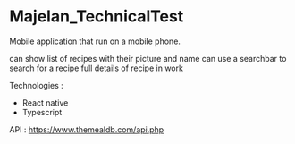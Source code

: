 # Majelan_TechnicalTest

Mobile application that run on a mobile phone.

can show list of recipes with their picture and name
can use a searchbar to search for a recipe
full details of recipe in work

Technologies : 
- React native
- Typescript

API : https://www.themealdb.com/api.php
